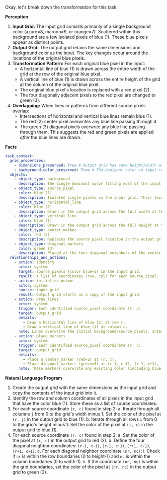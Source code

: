 Okay, let's break down the transformation for this task.

**Perception**

1.  **Input Grid:** The input grid consists primarily of a single background color (azure=8, maroon=9, or orange=7). Scattered within this background are a few isolated pixels of blue (1). These blue pixels appear as distinct points.
2.  **Output Grid:** The output grid retains the same dimensions and background color as the input. The key changes occur around the locations of the original blue pixels.
3.  **Transformation Pattern:** For each original blue pixel in the input:
    *   A horizontal line of blue (1) is drawn across the entire width of the grid at the row of the original blue pixel.
    *   A vertical line of blue (1) is drawn across the entire height of the grid at the column of the original blue pixel.
    *   The original blue pixel's location is replaced with a red pixel (2).
    *   The four diagonally adjacent pixels to the red pixel are changed to green (3).
4.  **Overlapping:** When lines or patterns from different source pixels overlap:
    *   Intersections of horizontal and vertical blue lines remain blue (1).
    *   The red (2) center pixel overwrites any blue line passing through it.
    *   The green (3) diagonal pixels overwrite any blue line passing through them. This suggests the red and green pixels are applied *after* the blue lines are drawn.

**Facts**


```yaml
task_context:
  grid_properties:
    - dimensions_preserved: True # Output grid has same height/width as input
    - background_color_preserved: True # The dominant color in input remains in output where no pattern is drawn
  objects:
    - object_type: background
      description: The single dominant color filling most of the input grid. Color varies between examples (azure=8, maroon=9, orange=7).
    - object_type: source_pixel
      color: blue (1)
      description: Isolated single pixels in the input grid. Their locations trigger the transformation.
    - object_type: horizontal_line
      color: blue (1)
      description: Drawn in the output grid across the full width at the row of each source_pixel.
    - object_type: vertical_line
      color: blue (1)
      description: Drawn in the output grid across the full height at the column of each source_pixel.
    - object_type: center_marker
      color: red (2)
      description: Replaces the source_pixel location in the output grid.
    - object_type: diagonal_markers
      color: green (3)
      description: Placed at the four diagonal neighbors of the center_marker in the output grid.
  relationships_and_actions:
    - action: identify
      actor: system
      target: source_pixels (color blue=1) in the input grid.
      result: A list of coordinates (row, col) for each source_pixel.
    - action: initialize_output
      actor: system
      source: input_grid
      result: Output grid starts as a copy of the input grid.
    - action: draw_lines
      actor: system
      trigger: Each identified source_pixel coordinate (r, c).
      target: output_grid
      details:
        - Draw a horizontal line of blue (1) at row r.
        - Draw a vertical line of blue (1) at column c.
      note: Lines overwrite the initial background/source pixels. Intersections of lines are blue (1).
    - action: place_markers
      actor: system
      trigger: Each identified source_pixel coordinate (r, c).
      target: output_grid
      details:
        - Place a center_marker (red=2) at (r, c).
        - Place diagonal_markers (green=3) at (r-1, c-1), (r-1, c+1), (r+1, c-1), (r+1, c+1), checking for grid boundaries.
      note: These markers overwrite any existing color (including blue lines) at their locations. This action occurs after draw_lines.

```


**Natural Language Program**

1.  Create the output grid with the same dimensions as the input grid and copy the contents of the input grid into it.
2.  Identify the row and column coordinates of all pixels in the input grid that have the color blue (1). Store these as a list of source coordinates.
3.  For each source coordinate `(r, c)` found in step 2:
    a.  Iterate through all columns `j` from 0 to the grid's width minus 1. Set the color of the pixel at `(r, j)` in the output grid to blue (1).
    b.  Iterate through all rows `i` from 0 to the grid's height minus 1. Set the color of the pixel at `(i, c)` in the output grid to blue (1).
4.  For each source coordinate `(r, c)` found in step 2:
    a.  Set the color of the pixel at `(r, c)` in the output grid to red (2).
    b.  Define the four diagonal neighbor coordinates: `(r-1, c-1)`, `(r-1, c+1)`, `(r+1, c-1)`, `(r+1, c+1)`.
    c.  For each diagonal neighbor coordinate `(nr, nc)`:
        i.  Check if `nr` is within the row boundaries (0 to height-1) and `nc` is within the column boundaries (0 to width-1).
        ii. If the coordinate `(nr, nc)` is within the grid boundaries, set the color of the pixel at `(nr, nc)` in the output grid to green (3).